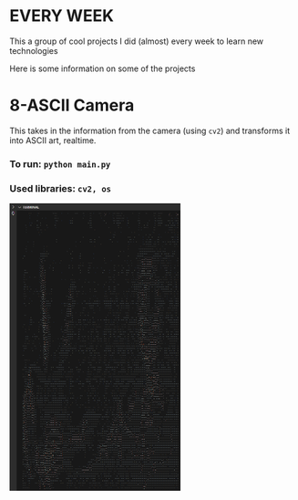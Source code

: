 # EVERY WEEK

This a group of cool projects I did (almost) every week to learn new technologies




Here is some information on some of the projects

# 8-ASCII Camera
This takes in the information from the camera (using ```cv2```) and transforms it into ASCII art, realtime.
### To run: ```python main.py```
### Used libraries: ```cv2, os```
<img src="8-ASCII%20Camera/Pic.png" alt="Me" width="300">
